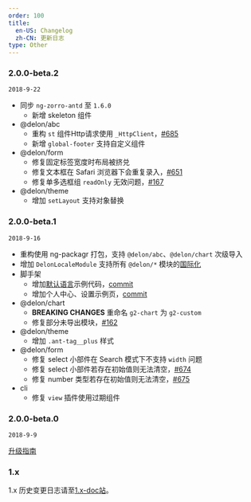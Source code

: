 ```yaml
---
order: 100
title:
  en-US: Changelog
  zh-CN: 更新日志
type: Other
---
```


### 2.0.0-beta.2

`2018-9-22`

- 同步 `ng-zorro-antd` 至 `1.6.0`
  - 新增 skeleton 组件
- @delon/abc
  - 重构 `st` 组件Http请求使用 `_HttpClient`，[#685](https://github.com/ng-alain/ng-alain/issues/685)
  - 新增 `global-footer` 支持自定义组件
- @delon/form
  - 修复固定标签宽度时布局被挤兑
  - 修复文本框在 Safari 浏览器下会重复录入，[#651](https://github.com/ng-alain/ng-alain/issues/651)
  - 修复单多选框组 `readOnly` 无效问题，[#167](https://github.com/ng-alain/delon/issues/167)
- @delon/theme
  - 增加 `setLayout` 支持对象替换

### 2.0.0-beta.1

`2018-9-16`

- 重构使用 ng-packagr 打包，支持 `@delon/abc`、`@delon/chart` 次级导入
- 增加 `DelonLocaleModule` 支持所有 `@delon/*` 模块的[国际化](https://ng-alain.com/theme/locale)
- 脚手架
  - 增加[默认语言](https://ng-alain.com/docs/i18n#默认语言)示例代码，[commit](https://github.com/ng-alain/ng-alain/pull/683)
  - 增加个人中心、设置示例页，[commit](https://github.com/ng-alain/ng-alain/pull/682)
- @delon/chart
  - **BREAKING CHANGES** 重命名 `g2-chart` 为 `g2-custom`
  - 修复部分未导出模块，[#162](https://github.com/ng-alain/delon/issues/162)
- @delon/theme
  - 增加 `.ant-tag__plus` 样式
- @delon/form
  - 修复 select 小部件在 Search 模式下不支持 `width` 问题
  - 修复 select 小部件若存在初始值则无法清空，[#674](https://github.com/ng-alain/ng-alain/issues/674)
  - 修复 number 类型若存在初始值则无法清空，[#675](https://github.com/ng-alain/ng-alain/issues/675)
- cli
  - 修复 `view` 插件使用过期组件

### 2.0.0-beta.0

`2018-9-9`

[升级指南](/docs/upgrade-v2)

### 1.x

1.x 历史变更日志请至[1.x-doc站](https://ng-alain.github.io/1.x-doc/docs/changelog)。
